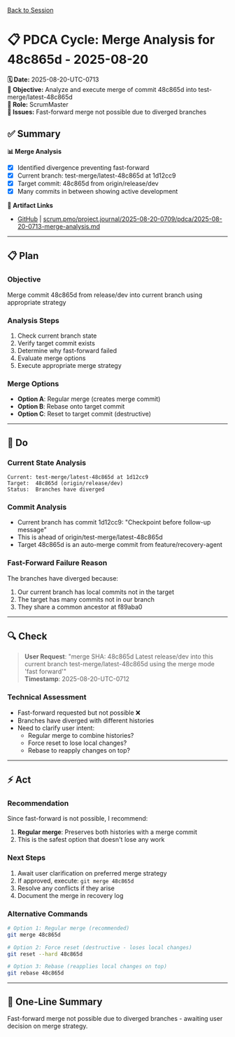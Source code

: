 [Back to Session](../)

# 📋 **PDCA Cycle: Merge Analysis for 48c865d - 2025-08-20**

**🗓️ Date:** 2025-08-20-UTC-0713  
**🎯 Objective:** Analyze and execute merge of commit 48c865d into test-merge/latest-48c865d  
**👤 Role:** ScrumMaster  
**🚨 Issues:** Fast-forward merge not possible due to diverged branches

## **✅ Summary**

**📊 Merge Analysis**
- [x] Identified divergence preventing fast-forward
- [x] Current branch: test-merge/latest-48c865d at 1d12cc9
- [x] Target commit: 48c865d from origin/release/dev
- [x] Many commits in between showing active development

**🔗 Artifact Links**
- [GitHub](https://github.com/Cerulean-Circle-GmbH/Web4Articles/blob/test-merge/latest-48c865d/scrum.pmo/project.journal/2025-08-20-0709/pdca/2025-08-20-0713-merge-analysis.md) | [scrum.pmo/project.journal/2025-08-20-0709/pdca/2025-08-20-0713-merge-analysis.md](2025-08-20-0713-merge-analysis.md)

---

## **📋 Plan**

### **Objective**
Merge commit 48c865d from release/dev into current branch using appropriate strategy

### **Analysis Steps**
1. Check current branch state
2. Verify target commit exists
3. Determine why fast-forward failed
4. Evaluate merge options
5. Execute appropriate merge strategy

### **Merge Options**
- **Option A**: Regular merge (creates merge commit)
- **Option B**: Rebase onto target commit
- **Option C**: Reset to target commit (destructive)

---

## **🔨 Do**

### **Current State Analysis**
```
Current: test-merge/latest-48c865d at 1d12cc9
Target:  48c865d (origin/release/dev)
Status:  Branches have diverged
```

### **Commit Analysis**
- Current branch has commit 1d12cc9: "Checkpoint before follow-up message"
- This is ahead of origin/test-merge/latest-48c865d
- Target 48c865d is an auto-merge commit from feature/recovery-agent

### **Fast-Forward Failure Reason**
The branches have diverged because:
1. Our current branch has local commits not in the target
2. The target has many commits not in our branch
3. They share a common ancestor at f89aba0

---

## **🔍 Check**

> **User Request**: "merge SHA: 48c865d Latest release/dev into this current branch test-merge/latest-48c865d using the merge mode 'fast forward'"  
> **Timestamp**: 2025-08-20-UTC-0712

### **Technical Assessment**
- Fast-forward requested but not possible ❌
- Branches have diverged with different histories
- Need to clarify user intent:
  - Regular merge to combine histories?
  - Force reset to lose local changes?
  - Rebase to reapply changes on top?

---

## **⚡ Act**

### **Recommendation**
Since fast-forward is not possible, I recommend:
1. **Regular merge**: Preserves both histories with a merge commit
2. This is the safest option that doesn't lose any work

### **Next Steps**
1. Await user clarification on preferred merge strategy
2. If approved, execute: `git merge 48c865d`
3. Resolve any conflicts if they arise
4. Document the merge in recovery log

### **Alternative Commands**
```bash
# Option 1: Regular merge (recommended)
git merge 48c865d

# Option 2: Force reset (destructive - loses local changes)
git reset --hard 48c865d

# Option 3: Rebase (reapplies local changes on top)
git rebase 48c865d
```

---

## **📝 One-Line Summary**
Fast-forward merge not possible due to diverged branches - awaiting user decision on merge strategy.